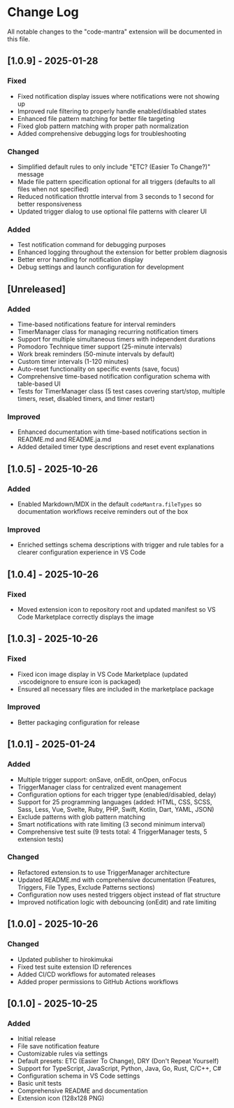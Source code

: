 # Change Log

All notable changes to the "code-mantra" extension will be documented in this file.

## [1.0.9] - 2025-01-28

### Fixed

- Fixed notification display issues where notifications were not showing up
- Improved rule filtering to properly handle enabled/disabled states
- Enhanced file pattern matching for better file targeting
- Fixed glob pattern matching with proper path normalization
- Added comprehensive debugging logs for troubleshooting

### Changed

- Simplified default rules to only include "ETC? (Easier To Change?)" message
- Made file pattern specification optional for all triggers (defaults to all files when not specified)
- Reduced notification throttle interval from 3 seconds to 1 second for better responsiveness
- Updated trigger dialog to use optional file patterns with clearer UI

### Added

- Test notification command for debugging purposes
- Enhanced logging throughout the extension for better problem diagnosis
- Better error handling for notification display
- Debug settings and launch configuration for development

## [Unreleased]

### Added

- Time-based notifications feature for interval reminders
- TimerManager class for managing recurring notification timers
- Support for multiple simultaneous timers with independent durations
- Pomodoro Technique timer support (25-minute intervals)
- Work break reminders (50-minute intervals by default)
- Custom timer intervals (1-120 minutes)
- Auto-reset functionality on specific events (save, focus)
- Comprehensive time-based notification configuration schema with table-based UI
- Tests for TimerManager class (5 test cases covering start/stop, multiple timers, reset, disabled timers, and timer restart)

### Improved

- Enhanced documentation with time-based notifications section in README.md and README.ja.md
- Added detailed timer type descriptions and reset event explanations

## [1.0.5] - 2025-10-26

### Added

- Enabled Markdown/MDX in the default `codeMantra.fileTypes` so documentation workflows receive reminders out of the box

### Improved

- Enriched settings schema descriptions with trigger and rule tables for a clearer configuration experience in VS Code

## [1.0.4] - 2025-10-26

### Fixed

- Moved extension icon to repository root and updated manifest so VS Code Marketplace correctly displays the image

## [1.0.3] - 2025-10-26

### Fixed

- Fixed icon image display in VS Code Marketplace (updated .vscodeignore to ensure icon is packaged)
- Ensured all necessary files are included in the marketplace package

### Improved

- Better packaging configuration for release

## [1.0.1] - 2025-01-24

### Added

- Multiple trigger support: onSave, onEdit, onOpen, onFocus
- TriggerManager class for centralized event management
- Configuration options for each trigger type (enabled/disabled, delay)
- Support for 25 programming languages (added: HTML, CSS, SCSS, Sass, Less, Vue, Svelte, Ruby, PHP, Swift, Kotlin, Dart, YAML, JSON)
- Exclude patterns with glob pattern matching
- Smart notifications with rate limiting (3 second minimum interval)
- Comprehensive test suite (9 tests total: 4 TriggerManager tests, 5 extension tests)

### Changed

- Refactored extension.ts to use TriggerManager architecture
- Updated README.md with comprehensive documentation (Features, Triggers, File Types, Exclude Patterns sections)
- Configuration now uses nested triggers object instead of flat structure
- Improved notification logic with debouncing (onEdit) and rate limiting

## [1.0.0] - 2025-10-26

### Changed

- Updated publisher to hirokimukai
- Fixed test suite extension ID references
- Added CI/CD workflows for automated releases
- Added proper permissions to GitHub Actions workflows

## [0.1.0] - 2025-10-25

### Added

- Initial release
- File save notification feature
- Customizable rules via settings
- Default presets: ETC (Easier To Change), DRY (Don't Repeat Yourself)
- Support for TypeScript, JavaScript, Python, Java, Go, Rust, C/C++, C#
- Configuration schema in VS Code settings
- Basic unit tests
- Comprehensive README and documentation
- Extension icon (128x128 PNG)
